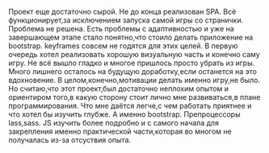 Проект еще достаточно сырой. Не до конца реализован SPA. Всё функционирует,за исключением запуска самой игры со странички. 
Проблема не решена. Есть проблемы с адаптивностью и уже на завершающем этапе стало понятно,что стоило делать приложение на bootstrap.
keyframes совсем не годятся для этих целей. В первую очередь хотел реализовать хорошую визуальную часть и конечно саму игру. 
Не всё вышло гладко и многое пришлось просто убрать из игры. Много лишнего осталось на будущую доработку,если останется на это вдохновение. В целом,конечно,мотивации делать именно игру,не было. Но считаю,что этот проект,был достаточно неплохим опытом и ориентиром того,в какую сторону стоит лично мне развиваться,в плане программирования. Что мне даётся легче,с чем работать приятнее и что хотел бы изучить глубже. А именно bootstrap. Препроцессоры lass,sass. JS изучить более подробно и с самого начала для закрепления именно практической части,которая во многом не получалась из-за отсуствия опыта.  
